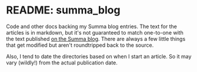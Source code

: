 # README: summa_blog

Code and other docs backing my Summa blog entries. The text for
the articles is in markdown, but it's not guaranteed to match
one-to-one with the text published
[on the Summa blog](http://summa-tech.com/blog). There are always
a few little things that get modified but aren't roundtripped
back to the source.

Also, I tend to date the directories based on when I start an
article. So it may vary (wildly!) from the actual publication
date.

